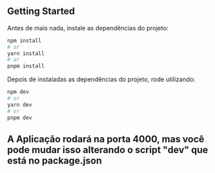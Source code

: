 ## Getting Started

Antes de mais nada, instale as dependências do projeto:

```bash
npm install
# or
yarn install
# or
pnpm install
```

Depois de instaladas as dependências do projeto, rode utilizando:

```bash
npm dev
# or
yarn dev
# or
pnpm dev
```

## A Aplicação rodará na porta 4000, mas você pode mudar isso alterando o script "dev" que está no package.json